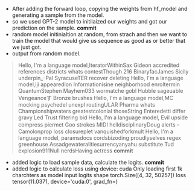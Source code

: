 - After adding the forward loop, copying the weights from hf_model and generating a sample from the model.
- so we used GPT-2 model to initilaized our weights and got our prediction on the sample. 
**commit**
- random model initinialtion at random, from strach and then we want to train the model that would give us sequence as good 
as or better that we just got. 
- output from random model. 
> Hello, I'm a language model,IteratorWithinSax Gideon accredited references districts whats contestThough 216 BinaryfacJames Sicily underpin_-Pal SyracuseTER recover deleting
> Hello, I'm a language model,iji appearedlon Informationisine neighborhood enroltermin QuantumStephen Mayhem033 wormatche gobl Hubble sageuable Vengeanceす Bronze brushes
> Hello, I'm a language model,MC mocking psychedel unexpl routingULAR Pharma whats Championshipwaters greatestcolonial thoseString Enteredetti differ gravy Led Trust filtering bid
> Hello, I'm a language model, Evil upside compress piermet Goo strokes MIDI helldisciplinaryDoug alerts・Camolonprop loss closureplet vanquishedforkmult
> Hello, I'm a language model, paramsdocs cordsbizoding proudlyselves regex greenhouse Assadgewateralitiesurrencyanyahu substitute Tud explosion911Null nerdsHaving actress
**commit**
- added logic to load sample data, calculate the logits. 
**commit**
- added logic to calculate loss 
using device: cuda
Only loading first 1k charchters as model input
logits shape torch.Size([4, 32, 50257])
loss tensor(11.0371, device='cuda:0', grad_fn=<NllLossBackward0>)